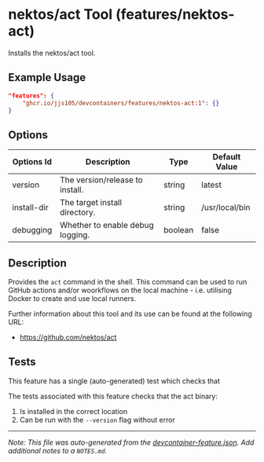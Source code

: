 
# nektos/act Tool (features/nektos-act)

Installs the nektos/act tool.

## Example Usage

```json
"features": {
    "ghcr.io/jjs105/devcontainers/features/nektos-act:1": {}
}
```

## Options

| Options Id | Description | Type | Default Value |
|-----|-----|-----|-----|
| version | The version/release to install. | string | latest |
| install-dir | The target install directory. | string | /usr/local/bin |
| debugging | Whether to enable debug logging. | boolean | false |

## Description

Provides the `act` command in the shell. This command can be used to run GitHub 
actions and/or woorkflows on the local machine - i.e. utilising Docker to create
and use local runners.

Further information about this tool and its use can be found at the following
URL:
* https://github.com/nektos/act

## Tests

This feature has a single (auto-generated) test which checks that 

The tests associated with this feature checks that the act binary:

1) Is installed in the correct location
1) Can be run with the `--version` flag without error


---

_Note: This file was auto-generated from the [devcontainer-feature.json](devcontainer-feature.json).  Add additional notes to a `NOTES.md`._
